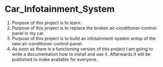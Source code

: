 # Car_Infotainment_System
1. Purpose of this project is to learn.
2. Purpose of this project is to replace the broken air-conditioner-control-panel in my car.
3. Purpose of this project is to build an infotainment-system ontop of the new air-conditioner-control-panel.
4. As soon as there is a functioning version of this project I am going to write a documentation how to install and use it. Afterwards it will be published to make available for everyone.
